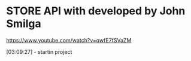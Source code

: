 # STORE API with developed by John Smilga
https://www.youtube.com/watch?v=qwfE7fSVaZM




[03:09:27] - startin project